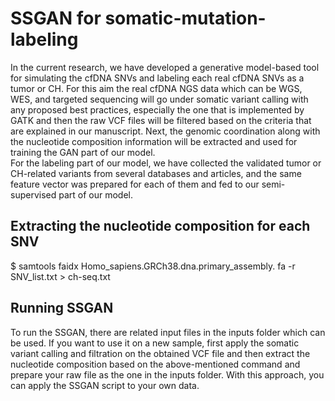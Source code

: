 # SSGAN for somatic-mutation-labeling

In the current research, we have developed a generative model-based tool for simulating the cfDNA SNVs and labeling each real cfDNA SNVs as a tumor or CH.
For this aim the real cfDNA NGS data which can be WGS, WES, and targeted sequencing will go under somatic variant calling with any proposed best practices, especially the one that is implemented by GATK and then the raw VCF files will be filtered based on the criteria that are explained in our manuscript. Next, the genomic coordination along with the nucleotide composition information will be extracted and used for training the GAN part of our model.\
For the labeling part of our model, we have collected the validated tumor or CH-related variants from several databases and articles, and the same feature vector was prepared for each of them and fed to our semi-supervised part of our model.
## Extracting the nucleotide composition for each SNV
$ samtools faidx Homo_sapiens.GRCh38.dna.primary_assembly. fa -r SNV_list.txt > ch-seq.txt

## Running SSGAN
To run the SSGAN, there are related input files in the inputs folder which can be used. If you want to use it on a new sample, first apply the somatic variant calling and filtration on the obtained VCF file and then extract the nucleotide composition based on the above-mentioned command and prepare your raw file as the one in the inputs folder. With this approach, you can apply the SSGAN script to your own data.
